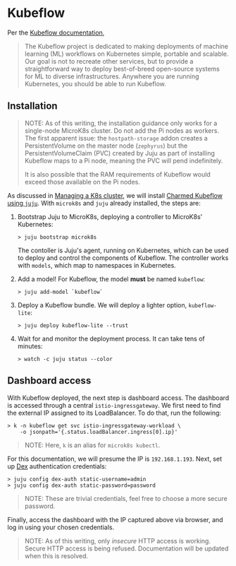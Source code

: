 # Kubeflow

Per the [Kubeflow documentation](https://www.kubeflow.org/docs/),

> The Kubeflow project is dedicated to making deployments of machine learning
> (ML) workflows on Kubernetes simple, portable and scalable. Our goal is not
> to recreate other services, but to provide a straightforward way to deploy
> best-of-breed open-source systems for ML to diverse infrastructures. Anywhere
> you are running Kubernetes, you should be able to run Kubeflow.

## Installation

> NOTE: As of this writing, the installation guidance only works for a
> single-node MicroK8s cluster. Do not add the Pi nodes as workers. The
> first apparent issue: the `hostpath-storage` addon creates a PersistentVolume
> on the master node (`zephyrus`) but the PersistentVolumeClaim (PVC) created
> by Juju as part of installing Kubeflow maps to a Pi node, meaning the
> PVC will pend indefinitely.
>
> It is also possible that the RAM requirements of Kubeflow would exceed
> those available on the Pi nodes.

As discussed in [Managing a K8s cluster](k8s_management.md#juju), we will
install
[Charmed Kubeflow using `juju`](https://charmed-kubeflow.io/docs/quickstart).
With `microk8s` and `juju` already installed, the steps are:

1. Bootstrap Juju to MicroK8s, deploying a controller to MicroK8s' Kubernetes:

   ```shell
   > juju bootstrap microk8s
   ```

   The contoller is Juju's agent, running on Kubernetes, which can be used to
   deploy and control the components of Kubeflow. The controller works with
   `models`, which map to namespaces in Kubernetes.

2. Add a model! For Kubeflow, the model **must** be named `kubeflow`:

   ```shell
   > juju add-model `kubeflow`
   ```

3. Deploy a Kubeflow bundle. We will deploy a lighter option, `kubeflow-lite`:

   ```shell
   > juju deploy kubeflow-lite --trust
   ```

4. Wait for and monitor the deployment process. It can take tens of minutes:

   ```shell
   > watch -c juju status --color
   ```

## Dashboard access

With Kubeflow deployed, the next step is dashboard access. The dashboard
is accessed through a central `istio-ingressgateway`. We first need to
find the external IP assigned to its LoadBalancer. To do that, run the
following:

```shell
> k -n kubeflow get svc istio-ingressgateway-workload \
    -o jsonpath='{.status.loadBalancer.ingress[0].ip}'
```

> NOTE: Here, `k` is an alias for `microk8s kubectl`.

For this documentation, we will presume the IP is `192.168.1.193`.
Next, set up [Dex](https://dexidp.io/) authentication credentials:

```shell
> juju config dex-auth static-username=admin
> juju config dex-auth static-password=password
```

> NOTE: These are trivial credentials, feel free to choose a more secure
> password.

Finally, access the dashboard with the IP captured above via browser, and
log in using your chosen credentials.

> NOTE: As of this writing, only *insecure* HTTP access is working. Secure
> HTTP access is being refused. Documentation will be updated when this is
> resolved.
